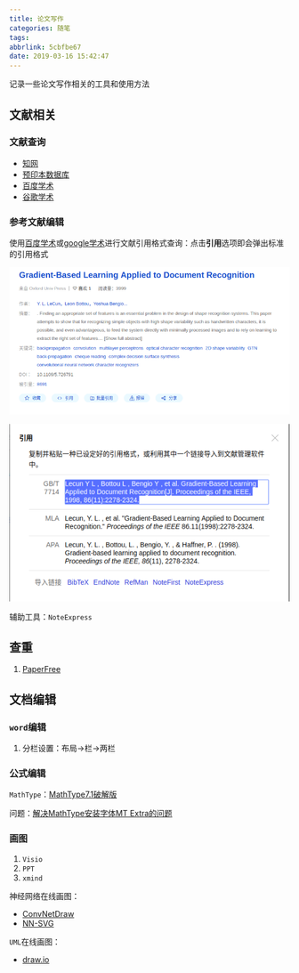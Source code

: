 ```yaml
---
title: 论文写作
categories: 随笔
tags: 
abbrlink: 5cbfbe67
date: 2019-03-16 15:42:47
---
```


记录一些论文写作相关的工具和使用方法

## 文献相关

### 文献查询

* [知网](http://www.cnki.net/)
* [预印本数据库](https://arxiv.org/)
* [百度学术](http://xueshu.baidu.com/)
* [谷歌学术](http://ac.scmor.com/)

### 参考文献编辑

使用[百度学术](http://xueshu.baidu.com/)或[google学术](https://scholar.google.com/)进行文献引用格式查询：点击**引用**选项即会弹出标准的引用格式

![](/imgs/论文写作/LeNet-5.png)

![](/imgs/论文写作/LeNet-5-Ref.png)

辅助工具：`NoteExpress`

## 查重

1. [PaperFree](http://www.paperfree.cn/)

## 文档编辑

### `word`编辑

1. 分栏设置：布局->栏->两栏

### 公式编辑

`MathType`：[MathType7.1破解版](http://www.xue51.com/soft/9446.html)

问题：[解决MathType安装字体MT Extra的问题](https://jingyan.baidu.com/article/90bc8fc8565484f653640ccc.html)

### 画图

1. `Visio`
2. `PPT`
3. `xmind`

神经网络在线画图：

* [ConvNetDraw](https://cbovar.github.io/ConvNetDraw/)
* [NN-SVG](http://alexlenail.me/NN-SVG/LeNet.html)

`UML`在线画图：

* [draw.io](https://www.draw.io/)